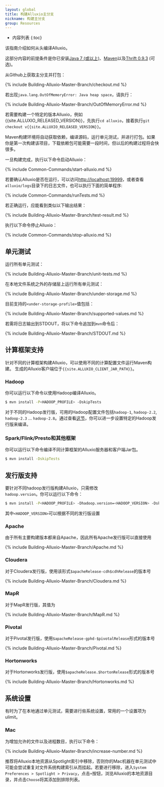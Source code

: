 ```yaml
---
layout: global
title: 构建Alluxio主分支
nickname: 构建主分支
group: Resources
---
```


* 内容列表
{:toc}

该指南介绍如何从头编译Alluxio。

这部分内容的前提条件是你已安装[Java 7 (或以上)](Java-Setup.html)、[Maven](Maven.html)以及[Thrift 0.9.3](Thrift.html) (可选)。

从Github上获取主分支并打包：

{% include Building-Alluxio-Master-Branch/checkout.md %}

若出现`java.lang.OutOfMemoryError: Java heap space`，请执行：

{% include Building-Alluxio-Master-Branch/OutOfMemoryError.md %}

若需要构建一个特定的版本Alluxio，例如{{site.ALLUXIO_RELEASED_VERSION}}，先执行`cd alluxio`，接着执行`git checkout v{{site.ALLUXIO_RELEASED_VERSION}}`。

Maven构建环境将自动获取依赖，编译源码，运行单元测试，并进行打包。如果你是第一次构建该项目，下载依赖包可能需要一段时间，但以后的构建过程将会快很多。

一旦构建完成，执行以下命令启动Alluxio：

{% include Common-Commands/start-alluxio.md %}

若要确认Alluxio是否在运行，可以访问[http://localhost:19999](http://localhost:19999)，或者查看`alluxio/logs`目录下的日志文件，也可以执行下面的简单程序:

{% include Common-Commands/runTests.md %}

若正确运行，应能看到类似以下输出结果：

{% include Building-Alluxio-Master-Branch/test-result.md %}

执行以下命令停止Alluxio：

{% include Common-Commands/stop-alluxio.md %}

## 单元测试

运行所有单元测试：

{% include Building-Alluxio-Master-Branch/unit-tests.md %}

在本地文件系统之外的存储层上运行所有单元测试：

{% include Building-Alluxio-Master-Branch/under-storage.md %}

目前支持的`<under-storage-profile>`值包括：

{% include Building-Alluxio-Master-Branch/supported-values.md %}

若需将日志输出到STDOUT，将以下命令追加到`mvn`命令后：

{% include Building-Alluxio-Master-Branch/STDOUT.md %}

## 计算框架支持
针对不同的计算框架构建Alluxio，可以使用不同的计算配置文件运行Maven构建。 生成的Alluxio客户端位于`{{site.ALLUXIO_CLIENT_JAR_PATH}}`。

### Hadoop

你可以运行以下命令以使用Hadoop编译Alluxio。

```bash
$ mvn install -P<HADOOP_PROFILE> -DskipTests
```

对于不同的Hadoop发行版，可用的Hadoop配置文件包括`hadoop-1`, `hadoop-2.2`, `hadoop-2.3` ... `hadoop-2.8`。通过查看[这节](#发行版支持)，你可以进一步设置特定的Hadoop发行版来编译。



### Spark/Flink/Presto和其他框架

你可以运行以下命令编译不同计算框架的Alluxio服务器和客户端Jar包。

```bash
$ mvn install -DskipTests
```

## 发行版支持

要针对不同hadoop发行版构建Alluxio，只需修改  
`hadoop.version`。你可以运行以下命令：

```bash
$ mvn install -P<HADOOP_PROFILE> -Dhadoop.version=<HADOOP_VERSION> -DskipTests
```
其中`<HADOOP_VERSION>`可以根据不同的发行版设置

### Apache

由于所有主要构建版本都来自Apache，因此所有Apache发行版可以直接使用

{% include Building-Alluxio-Master-Branch/Apache.md %}

### Cloudera

对于Cloudera发行版，使用该形式`$apacheRelease-cdh$cdhRelease`的版本号

{% include Building-Alluxio-Master-Branch/Cloudera.md %}

### MapR

对于MapR发行版，其值为

{% include Building-Alluxio-Master-Branch/MapR.md %}

### Pivotal

对于Pivotal发行版，使用`$apacheRelease-gphd-$pivotalRelease`形式的版本号

{% include Building-Alluxio-Master-Branch/Pivotal.md %}

### Hortonworks

对于Hortonworks发行版，使用`$apacheRelease.$hortonRelease`形式的版本号

{% include Building-Alluxio-Master-Branch/Hortonworks.md %}

## 系统设置

有时为了在本地通过单元测试，需要进行些系统设置，常用的一个设置项为ulimit。

### Mac

为增加允许的文件以及进程数目，执行以下命令：

{% include Building-Alluxio-Master-Branch/increase-number.md %}

推荐将Alluxio本地资源从Spotlight索引中移除，否则你的Mac机器在单元测试中可能会尝试重复对文件系统构建索引从而挂起。若要进行移除，进入`System Preferences > Spotlight > Privacy`，点击`+`按钮，浏览Alluxio的本地资源目录，并点击`Choose`将其添加到排除列表。

